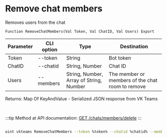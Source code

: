 ﻿---
sidebar_position: 1
---

# Remove chat members
 Removes users from the chat



`Function RemoveChatMembers(Val Token, Val ChatID, Val Users) Export`

 | Parameter | CLI option | Type | Destination |
 |-|-|-|-|
 | Token | --token | String | Bot token |
 | ChatID | --chatid | String, Number | Chat ID |
 | Users | --members | String, Number, Array of String, Number | The member or members of the chat room to remove |

 
 Returns: Map Of KeyAndValue - Serialized JSON response from VK Teams

<br/>

:::tip
Method at API documentation: [GET /chats/members/delete](https://teams.vk.com/botapi/#/chats/get_chats_members_delete)
:::
<br/>


	


```sh title="CLI command example"
 
oint vkteams RemoveChatMembers --token %token% --chatid %chatid% --members %members%

```


